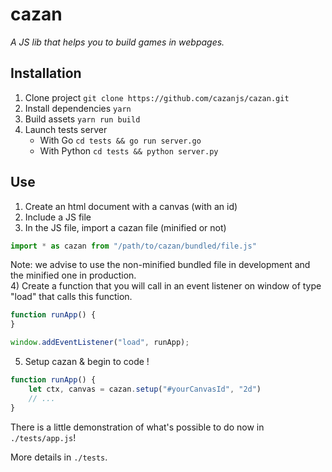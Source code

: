 # cazan
 
*A JS lib that helps you to build games in webpages.*

## Installation

1) Clone project
``git clone https://github.com/cazanjs/cazan.git``
2) Install dependencies
``yarn``
3) Build assets
``yarn run build``
4) Launch tests server
   - With Go ``cd tests && go run server.go``
   - With Python ``cd tests && python server.py``

## Use

1) Create an html document with a canvas (with an id)
2) Include a JS file
3) In the JS file, import a cazan file (minified or not)
```js
import * as cazan from "/path/to/cazan/bundled/file.js"
```
Note: we advise to use the non-minified bundled file in development and the minified one in production.  
4) Create a function that you will call in an event listener on window of type "load" that calls this function.
```js
function runApp() {
}

window.addEventListener("load", runApp);
```
5) Setup cazan & begin to code !
```js
function runApp() {
    let ctx, canvas = cazan.setup("#yourCanvasId", "2d")
    // ...
}
```
There is a little demonstration of what's possible to do now in `./tests/app.js`!

More details in `./tests`.
